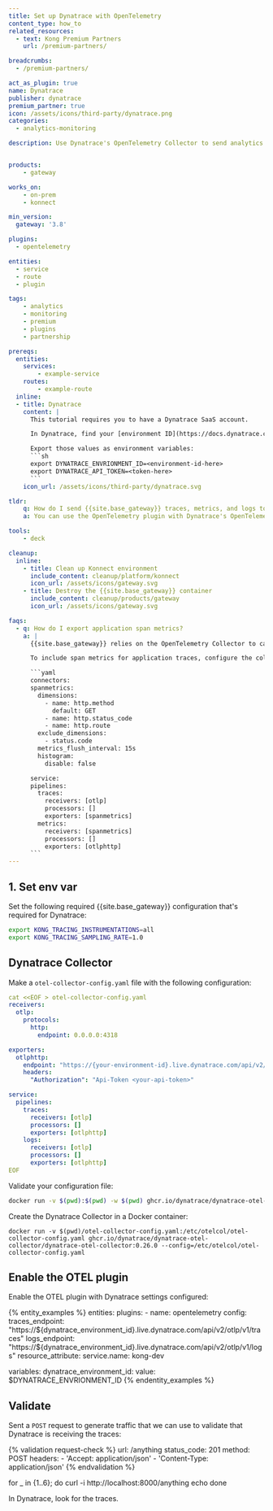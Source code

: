 ```yaml
---
title: Set up Dynatrace with OpenTelemetry
content_type: how_to
related_resources:
  - text: Kong Premium Partners
    url: /premium-partners/

breadcrumbs:
  - /premium-partners/

act_as_plugin: true
name: Dynatrace
publisher: dynatrace
premium_partner: true
icon: /assets/icons/third-party/dynatrace.png
categories:
  - analytics-monitoring

description: Use Dynatrace's OpenTelemetry Collector to send analytics and monitoring data to Dynatrace dashboards.


products:
    - gateway

works_on:
    - on-prem
    - konnect

min_version:
  gateway: '3.8'

plugins:
  - opentelemetry

entities: 
  - service
  - route
  - plugin

tags:
    - analytics
    - monitoring
    - premium
    - plugins
    - partnership

prereqs:
  entities:
    services:
        - example-service
    routes:
        - example-route
  inline:
  - title: Dynatrace
    content: |
      This tutorial requires you to have a Dynatrace SaaS account.

      In Dynatrace, find your [environment ID](https://docs.dynatrace.com/docs/discover-dynatrace/get-started/monitoring-environment#environment-id) and [generate an API token](https://docs.dynatrace.com/docs/discover-dynatrace/references/dynatrace-api/basics/dynatrace-api-authentication#create-token).

      Export those values as environment variables:
      ```sh
      export DYNATRACE_ENVRIONMENT_ID=<environment-id-here>
      export DYNATRACE_API_TOKEN=<token-here>
      ```
    icon_url: /assets/icons/third-party/dynatrace.svg

tldr:
    q: How do I send {{site.base_gateway}} traces, metrics, and logs to Dynatrace?
    a: You can use the OpenTelemetry plugin with Dynatrace's OpenTelemetry Collector to send analytics and monitoring data to Dynatrace dashboards.

tools:
    - deck

cleanup:
  inline:
    - title: Clean up Konnect environment
      include_content: cleanup/platform/konnect
      icon_url: /assets/icons/gateway.svg
    - title: Destroy the {{site.base_gateway}} container
      include_content: cleanup/products/gateway
      icon_url: /assets/icons/gateway.svg

faqs:
  - q: How do I export application span metrics?
    a: |
      {{site.base_gateway}} relies on the OpenTelemetry Collector to calculate the metrics based on the traces the OpenTelemetry plugin generates.

      To include span metrics for application traces, configure the collector exporters section of the OpenTelemetry Collector configuration file:

      ```yaml
      connectors:
      spanmetrics:
        dimensions:
          - name: http.method
            default: GET
          - name: http.status_code
          - name: http.route
        exclude_dimensions:
          - status.code
        metrics_flush_interval: 15s
        histogram:
          disable: false

      service:
      pipelines:
        traces:
          receivers: [otlp]
          processors: []
          exporters: [spanmetrics]
        metrics:
          receivers: [spanmetrics]
          processors: []
          exporters: [otlphttp]
      ```
---
```


## 1. Set env var

Set the following required {{site.base_gateway}} configuration that's required for Dynatrace:

```sh
export KONG_TRACING_INSTRUMENTATIONS=all
export KONG_TRACING_SAMPLING_RATE=1.0
```

## Dynatrace Collector

Make a `otel-collector-config.yaml` file with the following configuration:

```yaml
cat <<EOF > otel-collector-config.yaml
receivers:
  otlp:
    protocols:
      http:
        endpoint: 0.0.0.0:4318

exporters:
  otlphttp:
    endpoint: "https://{your-environment-id}.live.dynatrace.com/api/v2/otlp"
    headers: 
      "Authorization": "Api-Token <your-api-token>"

service:
  pipelines:
    traces:
      receivers: [otlp]
      processors: []
      exporters: [otlphttp]
    logs:
      receivers: [otlp]
      processors: []
      exporters: [otlphttp]
EOF
```

Validate your configuration file:
```sh
docker run -v $(pwd):$(pwd) -w $(pwd) ghcr.io/dynatrace/dynatrace-otel-collector/dynatrace-otel-collector:0.26.0 validate --config=$(pwd)/otel-collector-config.yaml
```

Create the Dynatrace Collector in a Docker container:
```
docker run -v $(pwd)/otel-collector-config.yaml:/etc/otelcol/otel-collector-config.yaml ghcr.io/dynatrace/dynatrace-otel-collector/dynatrace-otel-collector:0.26.0 --config=/etc/otelcol/otel-collector-config.yaml
```

## Enable the OTEL plugin

Enable the OTEL plugin with Dynatrace settings configured:

{% entity_examples %}
entities:
    plugins:
    - name: opentelemetry
      config:
        traces_endpoint: "https://${dynatrace_environment_id}.live.dynatrace.com/api/v2/otlp/v1/traces"
        logs_endpoint: "https://${dynatrace_environment_id}.live.dynatrace.com/api/v2/otlp/v1/logs"
        resource_attribute:
          service.name: kong-dev

variables:
  dynatrace_environment_id:
    value: $DYNATRACE_ENVRIONMENT_ID
{% endentity_examples %}

## Validate

Sent a `POST` request to generate traffic that we can use to validate that Dynatrace is receiving the traces:

{% validation request-check %}
url: /anything
status_code: 201
method: POST
headers:
    - 'Accept: application/json'
    - 'Content-Type: application/json'
{% endvalidation %}

for _ in {1..6}; do
  curl -i http://localhost:8000/anything
  echo
done

In Dynatrace, look for the traces.
